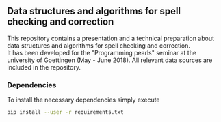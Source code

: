 ## Data structures and algorithms for spell checking and correction

This repository contains a presentation and a technical preparation about data structures and algorithms for spell checking and correction.  
It has been developed for the "Programming pearls" seminar at the university of Goettingen (May - June 2018). 
All relevant data sources are included in the repository.

### Dependencies  
To install the necessary dependencies simply execute  
```bash
pip install --user -r requirements.txt
```
